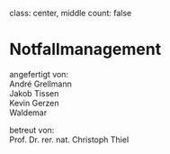 class: center, middle
count: false

# Notfallmanagement

angefertigt von:  
André Grellmann  
Jakob Tissen  
Kevin Gerzen  
Waldemar  

<div>
betreut von:<br>
Prof. Dr. rer. nat. Christoph Thiel 
</div>
